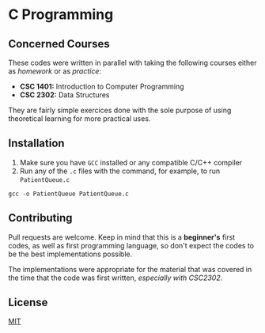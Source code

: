# C Programming

## Concerned Courses
These codes were written in parallel with taking the following courses either as *homework* or as *practice*:
* **CSC 1401:** Introduction to Computer Programming
* **CSC 2302:** Data Structures

They are fairly simple exercices done with the sole purpose of using theoretical learning for more practical uses.

## Installation

1. Make sure you have `GCC` installed or any compatible C/C++ compiler
2. Run any of the `.c` files with the command, for example, to run `PatientQueue.c`
```
gcc -o PatientQueue PatientQueue.c
``` 

## Contributing

Pull requests are welcome. Keep in mind that this is a **beginner's** first codes, as well as first programming language, so don't expect the codes to be the best implementations possible. 

The implementations were appropriate for the material that was covered in the time that the code was first written, *especially with CSC2302*.

## License
[MIT](https://choosealicense.com/licenses/mit/)
